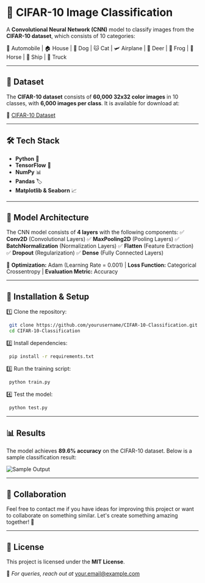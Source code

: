 # 📌 CIFAR-10 Image Classification

A **Convolutional Neural Network (CNN)** model to classify images from the **CIFAR-10 dataset**, which consists of 10 categories: 

🚗 Automobile | 🏠 House | 🐶 Dog | 🐱 Cat | 🛩 Airplane | 🦌 Deer | 🐸 Frog | 🐴 Horse | 🚢 Ship | 🚚 Truck

---

## 📂 Dataset
The **CIFAR-10 dataset** consists of **60,000 32x32 color images** in 10 classes, with **6,000 images per class**. It is available for download at:

🔗 [CIFAR-10 Dataset](https://www.cs.toronto.edu/~kriz/cifar.html)

---

## 🛠 Tech Stack
- **Python** 🐍
- **TensorFlow** 🤖
- **NumPy** 📊
- **Pandas** 🏷
- **Matplotlib & Seaborn** 📈

---

## 🚀 Model Architecture
The CNN model consists of **4 layers** with the following components:
✅ **Conv2D** (Convolutional Layers)
✅ **MaxPooling2D** (Pooling Layers)
✅ **BatchNormalization** (Normalization Layers)
✅ **Flatten** (Feature Extraction)
✅ **Dropout** (Regularization)
✅ **Dense** (Fully Connected Layers)

🔧 **Optimization:** Adam (Learning Rate = 0.001) | **Loss Function:** Categorical Crossentropy | **Evaluation Metric:** Accuracy

---

## 🔧 Installation & Setup
1️⃣ Clone the repository:
```bash
 git clone https://github.com/yourusername/CIFAR-10-Classification.git
 cd CIFAR-10-Classification
```

2️⃣ Install dependencies:
```bash
 pip install -r requirements.txt
```

3️⃣ Run the training script:
```bash
 python train.py
```

4️⃣ Test the model:
```bash
 python test.py
```

---

## 📊 Results
The model achieves **89.6% accuracy** on the CIFAR-10 dataset. Below is a sample classification result:

![Sample Output](sample_output.png)

---

## 🤝 Collaboration
Feel free to contact me if you have ideas for improving this project or want to collaborate on something similar. Let's create something amazing together! 🚀

---

## 📜 License
This project is licensed under the **MIT License**.

📩 *For queries, reach out at* [your.email@example.com](mailto:your.email@example.com)

